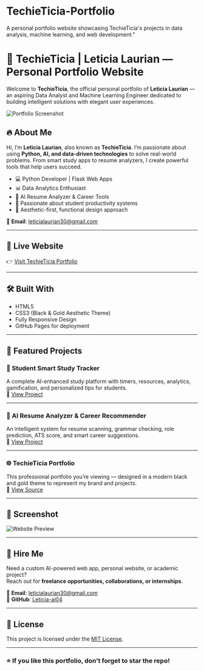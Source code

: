 # TechieTicia-Portfolio
A personal portfolio website showcasing TechieTicia's projects in data analysis, machine learning, and web development."
# 🌟 TechieTicia | Leticia Laurian — Personal Portfolio Website

Welcome to **TechieTicia**, the official personal portfolio of **Leticia Laurian** — an aspiring Data Analyst and Machine Learning Engineer dedicated to building intelligent solutions with elegant user experiences.

![Portfolio Screenshot](https://raw.githubusercontent.com/Leticia-ai04/TechieTicia-Portfolio/main/preview.jpg)

## 🔥 About Me
Hi, I’m **Leticia Laurian**, also known as **TechieTicia**. I’m passionate about using **Python, AI, and data-driven technologies** to solve real-world problems. From smart study apps to resume analyzers, I create powerful tools that help users succeed.

- 💻 Python Developer | Flask Web Apps
- 📊 Data Analytics Enthusiast
- 🤖 AI Resume Analyzer & Career Tools
- 🎯 Passionate about student productivity systems
- 🎨 Aesthetic-first, functional design approach

📧 **Email**: [leticialaurian30@gmail.com](mailto:leticialaurian30@gmail.com)

---

## 🚀 Live Website

👉 [Visit TechieTicia Portfolio](https://leticia-ai04.github.io/TechieTicia-Portfolio)

---

## 🛠️ Built With

- HTML5
- CSS3 (Black & Gold Aesthetic Theme)
- Fully Responsive Design
- GitHub Pages for deployment

---

## 💼 Featured Projects

### 📘 Student Smart Study Tracker  
A complete AI-enhanced study platform with timers, resources, analytics, gamification, and personalized tips for students.  
🔗 [View Project](https://github.com/Leticia-ai04/Student-Smart-Study-Tracker-)

---

### 🧠 AI Resume Analyzer & Career Recommender  
An intelligent system for resume scanning, grammar checking, role prediction, ATS score, and smart career suggestions.  
🔗 [View Project](https://github.com/Leticia-ai04/AI-Resume-Analyzer)

---

### 🌐 TechieTicia Portfolio  
This professional portfolio you’re viewing — designed in a modern black and gold theme to represent my brand and projects.  
🔗 [View Source](https://github.com/Leticia-ai04/TechieTicia-Portfolio)

---

## 📸 Screenshot

![Website Preview](https://raw.githubusercontent.com/Leticia-ai04/TechieTicia-Portfolio/main/preview.jpg)

---

## 📢 Hire Me

Need a custom AI-powered web app, personal website, or academic project?  
Reach out for **freelance opportunities, collaborations, or internships**.

📧 **Email**: [leticialaurian30@gmail.com](mailto:leticialaurian30@gmail.com)  
💼 **GitHub**: [Leticia-ai04](https://github.com/Leticia-ai04)

---

## 📜 License

This project is licensed under the [MIT License](LICENSE).

---

### ⭐ If you like this portfolio, don't forget to star the repo!

